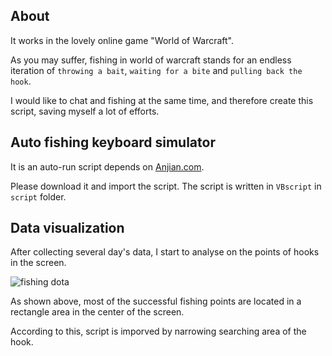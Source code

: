 ## About

It works in the lovely online game "World of Warcraft".

As you may suffer, fishing in world of warcraft stands for an endless iteration of `throwing a bait`, `waiting for a bite` and `pulling back the hook`.

I would like to chat and fishing at the same time, and therefore create this script, saving myself a lot of efforts.

## Auto fishing keyboard simulator 

It is an auto-run script depends on [Anjian.com](http://www.anjian.com/).

Please download it and import the script. The script is written in `VBscript` in `script` folder.

## Data visualization 

After collecting several day's data, I start to analyse on the points of hooks in the screen.

![fishing dota](https://github.com/kainliu/wow-fishing/blob/master/screenshot/fishing_dots.jpg?raw=true)

As shown above, most of the successful fishing points are located in a rectangle area in the center of the screen. 

According to this, script is imporved by narrowing searching area of the hook.




